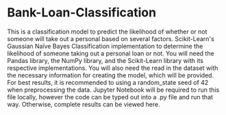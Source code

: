 # Bank-Loan-Classification
This is a classification model to predict the likelihood of whether or not someone will take out a personal based on several factors.
Scikit-Learn's Gaussian Naïve Bayes Classification implementation to determine the likelihood of someone taking out a personal loan or not.
You will need the Pandas library, the NumPy library, and the Scikit-Learn library with its respective implementations.
You will also need the read in the dataset with the necessary information for creating the model, which will be provided.
For best results, it is recommended to using a random_state seed of 42 when preprocessing the data.
Jupyter Notebook will be required to run this file locally, however the code can be typed out into a .py file and run that way.
Otherwise, complete results can be viewed here.
